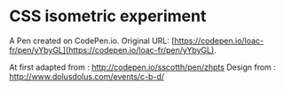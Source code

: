 # CSS isometric experiment

A Pen created on CodePen.io. Original URL: [https://codepen.io/loac-fr/pen/yYbyGL](https://codepen.io/loac-fr/pen/yYbyGL).

At first adapted from : http://codepen.io/sscotth/pen/zhpts
Design from : http://www.dolusdolus.com/events/c-b-d/